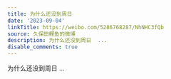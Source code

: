 ```yaml
---
title: 为什么还没到周日
date: '2023-09-04'
linkTitle: https://weibo.com/5286768287/NhNHC3fQb
source: 久保田鲤鱼的微博
description: 为什么还没到周日  ...
disable_comments: true
---
```

为什么还没到周日  ...
